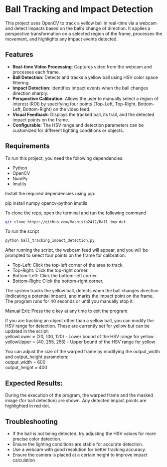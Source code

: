# Ball Tracking and Impact Detection

This project uses OpenCV to track a yellow ball in real-time via a webcam and detect impacts based on the ball’s change of direction. It applies a perspective transformation on a selected region of the frame, processes the movement, and highlights any impact events detected.

## Features

- **Real-time Video Processing**: Captures video from the webcam and processes each frame.
- **Ball Detection**: Detects and tracks a yellow ball using HSV color space filtering.
- **Impact Detection**: Identifies impact events when the ball changes direction sharply.
- **Perspective Calibration**: Allows the user to manually select a region of interest (ROI) by specifying four points (Top-Left, Top-Right, Bottom-Left, Bottom-Right) on the video feed.
- **Visual Feedback**: Displays the tracked ball, its trail, and the detected impact points on the frame.
- **Configurable**: The HSV range and detection parameters can be customized for different lighting conditions or objects.

## Requirements

To run this project, you need the following dependencies:

- Python 
- OpenCV
- NumPy
- Imutils

Install the required dependencies using pip:

pip install numpy opencv-python imutils

To clone the repo, open the terminal and run the following command
```bash
git clone https://github.com/Vashista2412/Ball_imp_det
```

To run the script
```bash
python ball_tracking_impact_detection.py
```

After running the script, the webcam feed will appear, and you will be prompted to select four points on the frame for calibration:

- Top-Left: Click the top-left corner of the area to track.
- Top-Right: Click the top-right corner.
- Bottom-Left: Click the bottom-left corner.
- Bottom-Right: Click the bottom-right corner.

The system tracks the yellow ball, detects when the ball changes direction (indicating a potential impact), and marks the impact point on the frame. 
The program runs for 40 seconds or until you manually stop it.

Manual Exit: Press the q key at any time to exit the program.

If you are tracking an object other than a yellow ball, you can modify the HSV range for detection. These are currently set for yellow but can be updated in the script: <br>
yellowLower = (20, 100, 120) - Lower bound of the HSV range for yellow <br>
yellowUpper = (40, 255, 255) - Upper bound of the HSV range for yellow

You can adjust the size of the warped frame by modifying the output_width and output_height parameters: <br>
output_width = 600 <br>
output_height = 400

## **Expected Results:**
During the execution of the program, the warped frame and the masked image (for ball detection) are shown. Any detected impact points are highlighted in red dot.

## **Troubleshooting**
- If the ball is not being detected, try adjusting the HSV values for more precise color detection.
- Ensure the lighting conditions are stable for accurate detection.
- Use a webcam with good resolution for better tracking accuracy.
- Ensure the camera is placed at a certain height to improve impact calculation
